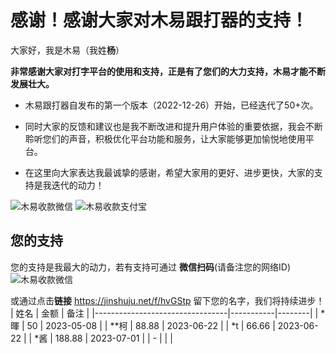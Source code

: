 # 感谢！感谢大家对木易跟打器的支持！


大家好，我是木易（我姓**杨**）

**非常感谢大家对打字平台的使用和支持，正是有了您们的大力支持，木易才能不断发展壮大。**


* 木易跟打器自发布的第一个版本（2022-12-26）开始，已经迭代了50+次。

* 同时大家的反馈和建议也是我不断改进和提升用户体验的重要依据，我会不断聆听您们的声音，积极优化平台功能和服务，让大家能够更加愉悦地使用平台。

* 在这里向大家表达我最诚挚的感谢，希望大家用的更好、进步更快，大家的支持是我迭代的动力！


<img style="max-height:200px;" alt="木易收款微信" src="https://static.owenyang.top/typers/wechat.png">
<img style="max-height:200px;" alt="木易收款支付宝" src="https://static.owenyang.top/typers/ali.png">

## 您的支持
您的支持是我最大的动力，若有支持可通过
**微信扫码**(请备注您的网络ID)
<img style="max-height:100px;" alt="木易收款微信" src="https://static.owenyang.top/typers/donate-qr.png">

或通过点击**链接** <a href="https://jinshuju.net/f/hvGStp" target="_blank">https://jinshuju.net/f/hvGStp</a> 留下您的名字，我们将持续进步！
| 姓名                            | 金额 | 备注 |
|---------------------------------|-----------|--------|
|    *暉            |    50    |   2023-05-08   |
|    **柯           |    88.88 |   2023-06-22   |
|    *t             |   66.66  |   2023-06-22   |
|    *酱             |   188.88  |   2023-07-01   |
|    -                     |          | |


